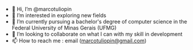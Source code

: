 - 👋 Hi, I’m @marcotuliopin
- 👀 I’m interested in exploring new fields
- 🌱 I’m currently pursuing a bachelor's degree of computer science in the Federal University of Minas Gerais (UFMG)
- 💞️ I’m looking to collaborate on what I can with my skill in development
- 📫 How to reach me : email (marcotuliopin@gmail.com)

<!---
marcotuliopin/marcotuliopin is a ✨ special ✨ repository because its `README.md` (this file) appears on your GitHub profile.
You can click the Preview link to take a look at your changes.
--->
